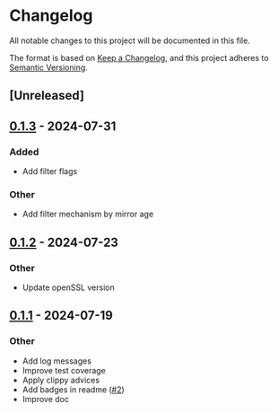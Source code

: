 # Changelog
All notable changes to this project will be documented in this file.

The format is based on [Keep a Changelog](https://keepachangelog.com/en/1.0.0/),
and this project adheres to [Semantic Versioning](https://semver.org/spec/v2.0.0.html).

## [Unreleased]

## [0.1.3](https://github.com/manu3618/reflecto/compare/v0.1.2...v0.1.3) - 2024-07-31

### Added
- Add filter flags

### Other
- Add filter mechanism by mirror age

## [0.1.2](https://github.com/manu3618/reflecto/compare/v0.1.1...v0.1.2) - 2024-07-23

### Other
- Update openSSL version

## [0.1.1](https://github.com/manu3618/reflecto/compare/v0.1.0...v0.1.1) - 2024-07-19

### Other
- Add log messages
- Improve test coverage
- Apply clippy advices
- Add badges in readme ([#2](https://github.com/manu3618/reflecto/pull/2))
- Improve doc
